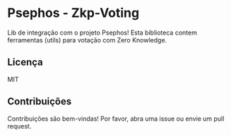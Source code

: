 # Psephos - Zkp-Voting

Lib de integração com o projeto Psephos! Esta biblioteca contem ferramentas
(utils) para votação com Zero Knowledge.

## Licença

MIT

## Contribuições

Contribuições são bem-vindas! Por favor, abra uma issue ou envie um pull
request.
